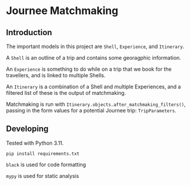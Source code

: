 # Journee Matchmaking

## Introduction

The important models in this project are `Shell`, `Experience`, and `Itinerary`.

A `Shell` is an outline of a trip and contains some georagphic information.

An `Experience` is something to do while on a trip that we book for the travellers, and is linked to multiple Shells.

An `Itinerary` is a combination of a Shell and multiple Experiences, and a filtered list of these is the output of matchmaking.

Matchmaking is run with `Itinerary.objects.after_matchmaking_filters()`, passing in the form values for a potential Journee trip: `TripParameters`.


## Developing

Tested with Python 3.11.

`pip install requirements.txt`

`black` is used for code formatting

`mypy` is used for static analysis
